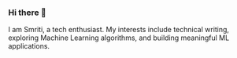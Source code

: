 ### Hi there 👋

I am Smriti, a tech enthusiast. My interests include technical writing, exploring Machine Learning algorithms, and building meaningful ML applications.
<!--
**SmritiSatyan/SmritiSatyan** is a ✨ _special_ ✨ repository because its `README.md` (this file) appears on your GitHub profile.

Here are some ideas to get you started:

- 🔭 I’m currently working on ...
- 🌱 I’m currently learning ...
- 👯 I’m looking to collaborate on ...
- 🤔 I’m looking for help with ...
- 💬 Ask me about ...
- 📫 How to reach me: smriti1090@gmail.com
- 😄 Pronouns: She/Her
- ⚡ Fun fact: ...
-->
